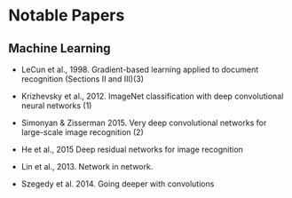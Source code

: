 # Notable Papers

## Machine Learning

- LeCun et al., 1998. Gradient-based learning applied to document recognition (Sections II and III)(3)

- Krizhevsky et al., 2012. ImageNet classification with deep convolutional neural networks (1)

- Simonyan & Zisserman 2015. Very deep convolutional networks for large-scale image  recognition (2)

- He et al., 2015 Deep residual networks for image recognition

- Lin et al., 2013. Network in network.

- Szegedy et al. 2014. Going deeper with convolutions

  